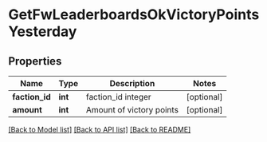 # GetFwLeaderboardsOkVictoryPointsYesterday

## Properties
Name | Type | Description | Notes
------------ | ------------- | ------------- | -------------
**faction_id** | **int** | faction_id integer | [optional] 
**amount** | **int** | Amount of victory points | [optional] 

[[Back to Model list]](../README.md#documentation-for-models) [[Back to API list]](../README.md#documentation-for-api-endpoints) [[Back to README]](../README.md)


